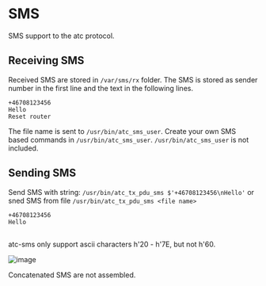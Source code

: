 # SMS

SMS support to the atc protocol.


## Receiving SMS
Received SMS are stored in `/var/sms/rx` folder.
The SMS is stored as sender number in the first line and the text in the following lines.
```
+46708123456
Hello
Reset router
```
The file name is sent to `/usr/bin/atc_sms_user`. Create your own SMS based commands in `/usr/bin/atc_sms_user`.
`/usr/bin/atc_sms_user` is not included.


## Sending SMS
Send SMS with string: `/usr/bin/atc_tx_pdu_sms $'+46708123456\nHello'`
or sned SMS from file `/usr/bin/atc_tx_pdu_sms <file name>`
```
+46708123456
Hello
```


##

atc-sms only support ascii characters h'20 - h'7E, but not h'60.

![image](https://github.com/user-attachments/assets/36c0b645-99a9-4293-84d3-14f4d254d14d)

Concatenated SMS are not assembled.
